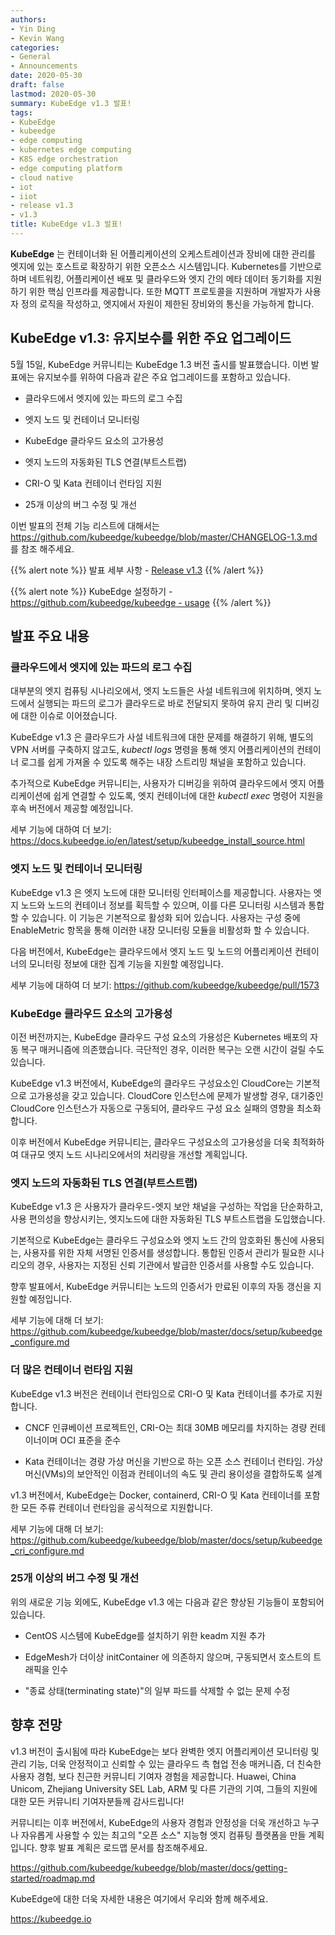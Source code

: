 ```yaml
---
authors:
- Yin Ding
- Kevin Wang
categories:
- General
- Announcements
date: 2020-05-30
draft: false
lastmod: 2020-05-30
summary: KubeEdge v1.3 발표!
tags:
- KubeEdge
- kubeedge
- edge computing
- kubernetes edge computing
- K8S edge orchestration
- edge computing platform
- cloud native
- iot
- iiot
- release v1.3
- v1.3
title: KubeEdge v1.3 발표!
---
```

**KubeEdge** 는 컨테이너화 된 어플리케이션의 오케스트레이션과 장비에 대한 관리를 엣지에 있는 호스트로 확장하기 위한 오픈소스 시스템입니다. Kubernetes를 기반으로 하며 네트워킹, 어플리케이션 배포 및 클라우드와 엣지 간의 메타 데이터 동기화를 지원하기 위한 핵심 인프라를 제공합니다. 또한 MQTT 프로토콜을 지원하며 개발자가 사용자 정의 로직을 작성하고, 엣지에서 자원이 제한된 장비와의 통신을 가능하게 합니다.

## **KubeEdge v1.3: 유지보수를 위한 주요 업그레이드**

5월 15일, KubeEdge 커뮤니티는 KubeEdge 1.3 버전 출시를 발표했습니다. 이번 발표에는 유지보수를 위하여 다음과 같은 주요 업그레이드를 포함하고 있습니다.

- 클라우드에서 엣지에 있는 파드의 로그 수집

- 엣지 노드 및 컨테이너 모니터링

- KubeEdge 클라우드 요소의 고가용성

- 엣지 노드의 자동화된 TLS 연결(부트스트랩)

- CRI-O 및 Kata 컨테이너 런타임 지원

- 25개 이상의 버그 수정 및 개선

이번 발표의 전체 기능 리스트에 대해서는 https://github.com/kubeedge/kubeedge/blob/master/CHANGELOG-1.3.md 를 참조 해주세요.

{{% alert note %}}
발표 세부 사항 - [Release v1.3](https://github.com/kubeedge/kubeedge/releases/tag/v1.3.0)
{{% /alert %}}

{{% alert note %}}
KubeEdge 설정하기 - [https://github.com/kubeedge/kubeedge - usage](https://github.com/kubeedge/kubeedge#usage)
{{% /alert %}}

## **발표 주요 내용**

### 클라우드에서 엣지에 있는 파드의 로그 수집

대부분의 엣지 컴퓨팅 시나리오에서, 엣지 노드들은 사설 네트워크에 위치하며, 엣지 노드에서 실행되는 파드의 로그가 클라우드로 바로 전달되지 못하여 유지 관리 및 디버깅에 대한 이슈로 이어졌습니다.

KubeEdge v1.3 은 클라우드가 사설 네트워크에 대한 문제를 해결하기 위해, 별도의 VPN 서버를 구축하지 않고도, *kubectl* *logs* 명령을 통해 엣지 어플리케이션의 컨테이너 로그를 쉽게 가져올 수 있도록 해주는 내장 스트리밍 채널을 포함하고 있습니다.  

추가적으로 KubeEdge 커뮤니티는, 사용자가 디버깅을 위하여 클라우드에서 엣지 어플리케이션에 쉽게 연결할 수 있도록, 엣지 컨테이너에 대한 *kubectl exec* 명령어 지원을 후속 버전에서 제공할 예정입니다.

세부 기능에 대하여 더 보기: https://docs.kubeedge.io/en/latest/setup/kubeedge_install_source.html

### 엣지 노드 및 컨테이너 모니터링

KubeEdge v1.3 은 엣지 노드에 대한 모니터링 인터페이스를 제공합니다. 사용자는 엣지 노드와 노드의 컨테이너 정보를 획득할 수 있으며, 이를 다른 모니터링 시스템과 통합할 수 있습니다. 이 기능은 기본적으로 활성화 되어 있습니다. 사용자는 구성 중에 EnableMetric 항목을 통해 이러한 내장 모니터링 모듈을 비활성화 할 수 있습니다. 

다음 버전에서, KubeEdge는 클라우드에서 엣지 노드 및 노드의 어플리케이션 컨테이너의 모니터링 정보에 대한 집계 기능을 지원할 예정입니다.

세부 기능에 대하여 더 보기: https://github.com/kubeedge/kubeedge/pull/1573

### KubeEdge 클라우드 요소의 고가용성

이전 버전까지는, KubeEdge 클라우드 구성 요소의 가용성은 Kubernetes 배포의 자동 복구 매커니즘에 의존했습니다. 극단적인 경우, 이러한 복구는 오랜 시간이 걸릴 수도 있습니다.

KubeEdge v1.3 버전에서, KubeEdge의 클라우드 구성요소인 CloudCore는 기본적으로 고가용성을 갖고 있습니다. CloudCore 인스턴스에 문제가 발생할 경우, 대기중인 CloudCore 인스턴스가 자동으로 구동되어, 클라우드 구성 요소 실패의 영향을 최소화합니다.

이후 버전에서 KubeEdge 커뮤니티는, 클라우드 구성요소의 고가용성을 더욱 최적화하여 대규모 엣지 노드 시나리오에서의 처리량을 개선할 계획입니다.

### 엣지 노드의 자동화된 TLS 연결(부트스트랩)

KubeEdge v1.3 은 사용자가 클라우드-엣지 보안 채널을 구성하는 작업을 단순화하고, 사용 편의성을 향상시키는, 엣지노드에 대한 자동화된 TLS 부트스트랩을 도입했습니다.

기본적으로 KubeEdge는 클라우드 구성요소와 엣지 노드 간의 암호화된 통신에 사용되는, 사용자를 위한 자체 서명된 인증서를 생성합니다. 통합된 인증서 관리가 필요한 시나리오의 경우, 사용자는 지정된 신뢰 기관에서 발급한 인증서를 사용할 수도 있습니다.

향후 발표에서, KubeEdge 커뮤니티는 노드의 인증서가 만료된 이후의 자동 갱신을 지원할 예정입니다.

세부 기능에 대해 더 보기: https://github.com/kubeedge/kubeedge/blob/master/docs/setup/kubeedge_configure.md

### 더 많은 컨테이너 런타임 지원

KubeEdge v1.3 버전은 컨테이너 런타임으로 CRI-O 및 Kata 컨테이너를 추가로 지원합니다.

- CNCF 인큐베이션 프로젝트인, CRI-O는 최대 30MB 메모리를 차지하는 경량 컨테이너이며 OCI 표준을 준수

- Kata 컨테이너는 경량 가상 머신을 기반으로 하는 오픈 소스 컨테이너 런타임. 가상 머신(VMs)의 보안적인 이점과 컨테이너의 속도 및 관리 용이성을 결합하도록 설계

v1.3 버전에서, KubeEdge는 Docker, containerd, CRI-O 및 Kata 컨테이너를 포함한 모든 주류 컨테이너 런타임을 공식적으로 지원합니다.

세부 기능에 대해 더 보기: https://github.com/kubeedge/kubeedge/blob/master/docs/setup/kubeedge_cri_configure.md

### 25개 이상의 버그 수정 및 개선

위의 새로운 기능 외에도, KubeEdge v1.3 에는 다음과 같은 향상된 기능들이 포함되어 있습니다.

- CentOS 시스템에 KubeEdge를 설치하기 위한 keadm 지원 추가

- EdgeMesh가 더이상 initContainer 에 의존하지 않으며, 구동되면서 호스트의 트래픽을 인수

- "종료 상태(terminating state)"의 일부 파드를 삭제할 수 없는 문제 수정

## **향후 전망**

v1.3 버전이 출시됨에 따라 KubeEdge는 보다 완벽한 엣지 어플리케이션 모니터링 및 관리 기능, 더욱 안정적이고 신뢰할 수 있는 클라우드 측 협업 전송 매커니즘, 더 친숙한 사용자 경험, 보다 친근한 커뮤니티 기여자 경험을 제공합니다. Huawei, China Unicom, Zhejiang University SEL Lab, ARM 및 다른 기관의 기여, 그들의 지원에 대한 모든 커뮤니티 기여자분들께 감사드립니다!

커뮤니티는 이후 버전에서, KubeEdge의 사용자 경험과 안정성을 더욱 개선하고 누구나 자유롭게 사용할 수 있는 최고의 "오픈 소스" 지능형 엣지 컴퓨팅 플랫폼을 만들 계획입니다. 향후 발표 계획은 로드맵 문서를 참조해주세요.

https://github.com/kubeedge/kubeedge/blob/master/docs/getting-started/roadmap.md

KubeEdge에 대한 더욱 자세한 내용은 여기에서 우리와 함께 해주세요.

https://kubeedge.io

